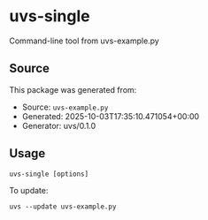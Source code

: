 # uvs-single

Command-line tool from uvs-example.py

## Source
This package was generated from:
- Source: `uvs-example.py`
- Generated: 2025-10-03T17:35:10.471054+00:00
- Generator: uvs/0.1.0

## Usage
```
uvs-single [options]
```

To update:
```
uvs --update uvs-example.py
```
